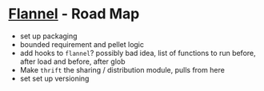 # [Flannel][readme-md] - Road Map

- set up packaging
- bounded requirement and pellet logic
- add hooks to `flannel`? possibly bad idea, list of functions to run before, after load and before, after glob
- Make `thrift` the sharing / distribution module, pulls from here
- set set up versioning

[requires-md]: requires/README.md "Requires Spec Markdown"
[readme-md]: README.md "Flannel Readme"